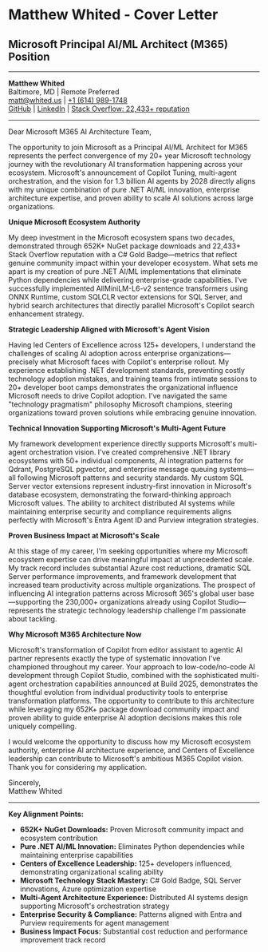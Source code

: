 # Matthew Whited - Cover Letter
## Microsoft Principal AI/ML Architect (M365) Position

---

**Matthew Whited**  
Baltimore, MD | Remote Preferred  
[matt@whited.us](mailto:matt@whited.us) | [+1 (614) 989-1748](tel:+16149891748)  
[GitHub](https://github.com/mwwhited) | [LinkedIn](https://www.linkedin.com/in/mwwhited/) | [Stack Overflow: 22,433+ reputation](http://stackoverflow.com/users/89586/matthew-whited)

---

Dear Microsoft M365 AI Architecture Team,

The opportunity to join Microsoft as a Principal AI/ML Architect for M365 represents the perfect convergence of my 20+ year Microsoft technology journey with the revolutionary AI transformation happening across your ecosystem. Microsoft's announcement of Copilot Tuning, multi-agent orchestration, and the vision for 1.3 billion AI agents by 2028 directly aligns with my unique combination of pure .NET AI/ML innovation, enterprise architecture expertise, and proven ability to scale AI solutions across large organizations.

**Unique Microsoft Ecosystem Authority**

My deep investment in the Microsoft ecosystem spans two decades, demonstrated through 652K+ NuGet package downloads and 22,433+ Stack Overflow reputation with a C# Gold Badge—metrics that reflect genuine community impact within your developer ecosystem. What sets me apart is my creation of pure .NET AI/ML implementations that eliminate Python dependencies while delivering enterprise-grade capabilities. I've successfully implemented AllMiniLM-L6-v2 sentence transformers using ONNX Runtime, custom SQLCLR vector extensions for SQL Server, and hybrid search architectures that directly parallel Microsoft's Copilot search enhancement strategy.

**Strategic Leadership Aligned with Microsoft's Agent Vision**

Having led Centers of Excellence across 125+ developers, I understand the challenges of scaling AI adoption across enterprise organizations—precisely what Microsoft faces with Copilot's enterprise rollout. My experience establishing .NET development standards, preventing costly technology adoption mistakes, and training teams from intimate sessions to 20+ developer boot camps demonstrates the organizational influence Microsoft needs to drive Copilot adoption. I've navigated the same "technology pragmatism" philosophy Microsoft champions, steering organizations toward proven solutions while embracing genuine innovation.

**Technical Innovation Supporting Microsoft's Multi-Agent Future**

My framework development experience directly supports Microsoft's multi-agent orchestration vision. I've created comprehensive .NET library ecosystems with 50+ individual components, AI integration patterns for Qdrant, PostgreSQL pgvector, and enterprise message queuing systems—all following Microsoft patterns and security standards. My custom SQL Server vector extensions represent industry-first innovation in Microsoft's database ecosystem, demonstrating the forward-thinking approach Microsoft values. The ability to architect distributed AI systems while maintaining enterprise security and compliance requirements aligns perfectly with Microsoft's Entra Agent ID and Purview integration strategies.

**Proven Business Impact at Microsoft's Scale**

At this stage of my career, I'm seeking opportunities where my Microsoft ecosystem expertise can drive meaningful impact at unprecedented scale. My track record includes substantial Azure cost reductions, dramatic SQL Server performance improvements, and framework development that increased team productivity across multiple organizations. The prospect of influencing AI integration patterns across Microsoft 365's global user base—supporting the 230,000+ organizations already using Copilot Studio—represents the strategic technology leadership challenge I'm passionate about tackling.

**Why Microsoft M365 Architecture Now**

Microsoft's transformation of Copilot from editor assistant to agentic AI partner represents exactly the type of systematic innovation I've championed throughout my career. Your approach to low-code/no-code AI development through Copilot Studio, combined with the sophisticated multi-agent orchestration capabilities announced at Build 2025, demonstrates the thoughtful evolution from individual productivity tools to enterprise transformation platforms. The opportunity to contribute to this architecture while leveraging my 652K+ package download community impact and proven ability to guide enterprise AI adoption decisions makes this role uniquely compelling.

I would welcome the opportunity to discuss how my Microsoft ecosystem authority, enterprise AI architecture experience, and Centers of Excellence leadership can contribute to Microsoft's ambitious M365 Copilot vision. Thank you for considering my application.

Sincerely,  
Matthew Whited

---

**Key Alignment Points:**
- **652K+ NuGet Downloads:** Proven Microsoft community impact and ecosystem contribution
- **Pure .NET AI/ML Innovation:** Eliminates Python dependencies while maintaining enterprise capabilities
- **Centers of Excellence Leadership:** 125+ developers influenced, demonstrating organizational scaling ability
- **Microsoft Technology Stack Mastery:** C# Gold Badge, SQL Server innovations, Azure optimization expertise
- **Multi-Agent Architecture Experience:** Distributed AI systems design supporting Microsoft's orchestration strategy
- **Enterprise Security & Compliance:** Patterns aligned with Entra and Purview requirements for agent management
- **Business Impact Focus:** Substantial cost reduction and performance improvement track record